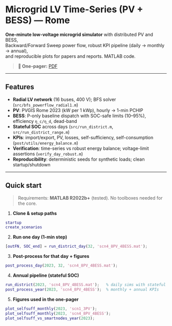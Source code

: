# Microgrid LV Time-Series (PV + BESS) — Rome

**One-minute low-voltage microgrid simulator** with distributed PV and BESS,  
Backward/Forward Sweep power flow, robust KPI pipeline (daily → monthly → annual),  
and reproducible plots for papers and reports. MATLAB code.

> **📄 One-pager:** [PDF](One_pager.pdf)

---

## Features

- **Radial LV network** (16 buses, 400 V); BFS solver (`src/bfs_powerflow_radial1.m`)
- **PV**: PVGIS Rome 2023 (kW per 1 kWp), hourly → 1-min PCHIP
- **BESS**: P-only baseline dispatch with SOC-safe limits (10–95%), efficiency `η_c/η_d`, dead-band
- **Stateful SOC** across days (`src/run_district.m`, `src/run_district_range.m`)
- **KPIs**: import/export, PV, losses, self-sufficiency, self-consumption (`post/utils/energy_balance.m`)
- **Verification**: time-series vs robust energy balance; voltage-limit assertions (`verify_day_robust.m`)
- **Reproducibility**: deterministic seeds for synthetic loads; clean startup/shutdown

---

## Quick start

> Requirements: **MATLAB R2022b+** (tested). No toolboxes needed for the core.

1) **Clone & setup paths**
```matlab
startup
create_scenarios
```

2) **Run one day (1-min step)**
```matlab
[outFN, SOC_end] = run_district_day(32, 'scn4_8PV_4BESS.mat');
```

3) **Post-process for that day + figures**
```matlab
post_process_day(2023, 32, 'scn4_8PV_4BESS.mat');
```

4) **Annual pipeline (stateful SOC)**
```matlab
run_district(2023, 'scn4_8PV_4BESS.mat');   % daily sims with stateful SOC
post_process_year(2023, 'scn4_8PV_4BESS');  % monthly + annual KPIs
```

5) **Figures used in the one-pager**
```matlab
plot_selfsuff_monthly(2023, 'scn1_3PV');
plot_selfsuff_monthly(2023, 'scn4_8PV_4BESS');
plot_selfsuff_vs_smartnodes_year(2023);
```
